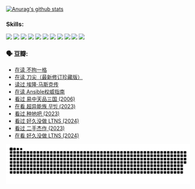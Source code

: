 
[![Anurag's github stats](https://github-readme-stats.vercel.app/api?username=w940853815)](https://github.com/anuraghazra/github-readme-stats)

### Skills:

<code><img height="32" src="https://cdn.jsdelivr.net/npm/simple-icons@v5/icons/python.svg"></code>
<code><img height="32" src="https://cdn.jsdelivr.net/npm/simple-icons@v5/icons/javascript.svg"></code>
<code><img height="32" src="https://cdn.jsdelivr.net/npm/simple-icons@v5/icons/django.svg"></code>
<code><img height="32" src="https://cdn.jsdelivr.net/npm/simple-icons@v5/icons/flask.svg"></code>
<code><img height="32" src="https://cdn.jsdelivr.net/npm/simple-icons@v5/icons/vuetify.svg"></code>
<code><img height="32" src="https://cdn.jsdelivr.net/npm/simple-icons@v5/icons/git.svg"></code>
<code><img height="32" src="https://cdn.jsdelivr.net/npm/simple-icons@v5/icons/docker.svg"></code>
<code><img height="32" src="https://cdn.jsdelivr.net/npm/simple-icons@v5/icons/postgresql.svg"></code>
<code><img height="32" src="https://cdn.jsdelivr.net/npm/simple-icons@v5/icons/elasticsearch.svg"></code>
<code><img height="32" src="https://cdn.jsdelivr.net/npm/simple-icons@v5/icons/macos.svg"></code>
<code><img height="32" src="https://cdn.jsdelivr.net/npm/simple-icons@v5/icons/linux.svg"></code>

### 🗣 豆瓣:

<!-- DOUBAN-ACTIVITIES:START -->
- [在读 不拘一格](https://www.douban.com/people/136069238/status/4541712161/?_i=10108744)
- [在读 刀尖（最新修订珍藏版）](https://www.douban.com/people/136069238/status/4541711339/?_i=10108744)
- [读过 埃隆·马斯克传](https://www.douban.com/people/136069238/status/4541710351/?_i=10108744)
- [在读 Ansible权威指南](https://www.douban.com/people/136069238/status/4539151450/?_i=10108744)
- [看过 易中天品三国‎ (2006)](https://www.douban.com/people/136069238/status/4529910812/?_i=10108744)
- [在看 超异能族 무빙‎ (2023)](https://www.douban.com/people/136069238/status/4527291077/?_i=10108744)
- [看过 种地吧‎ (2023)](https://www.douban.com/people/136069238/status/4527289637/?_i=10108744)
- [看过 好久没做 LTNS‎ (2024)](https://www.douban.com/people/136069238/status/4527289515/?_i=10108744)
- [看过 二手杰作‎ (2023)](https://www.douban.com/people/136069238/status/4522502716/?_i=10108744)
- [在看 好久没做 LTNS‎ (2024)](https://www.douban.com/people/136069238/status/4521969883/?_i=10108744)
<!-- DOUBAN-ACTIVITIES:END -->


![Snake animation](https://raw.githubusercontent.com/w940853815/w940853815/output/github-contribution-grid-snake.svg)

<!--
**w940853815/w940853815** is a ✨ _special_ ✨ repository because its `README.md` (this file) appears on your GitHub profile.

Here are some ideas to get you started:

- 🔭 I’m currently working on ...
- 🌱 I’m currently learning ...
- 👯 I’m looking to collaborate on ...
- 🤔 I’m looking for help with ...
- 💬 Ask me about ...
- 📫 How to reach me: ...
- 😄 Pronouns: ...
- ⚡ Fun fact: ...
-->
